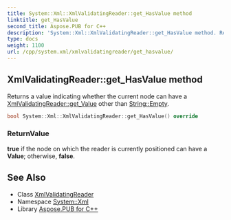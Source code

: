 ```yaml
---
title: System::Xml::XmlValidatingReader::get_HasValue method
linktitle: get_HasValue
second_title: Aspose.PUB for C++
description: 'System::Xml::XmlValidatingReader::get_HasValue method. Returns a value indicating whether the current node can have a XmlValidatingReader::get_Value other than String::Empty in C++.'
type: docs
weight: 1100
url: /cpp/system.xml/xmlvalidatingreader/get_hasvalue/
---
```

## XmlValidatingReader::get_HasValue method


Returns a value indicating whether the current node can have a [XmlValidatingReader::get_Value](../get_value/) other than [String::Empty](../../../system/string/empty/).

```cpp
bool System::Xml::XmlValidatingReader::get_HasValue() override
```


### ReturnValue

**true** if the node on which the reader is currently positioned can have a **Value**; otherwise, **false**.

## See Also

* Class [XmlValidatingReader](../)
* Namespace [System::Xml](../../)
* Library [Aspose.PUB for C++](../../../)
